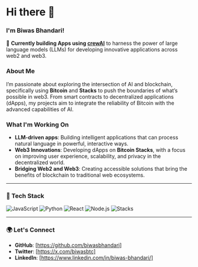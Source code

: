 # Hi there 👋

### I'm Biwas Bhandari!

🔹 **Currently building Apps using [crewAI](https://crew.ai)** to harness the power of large language models (LLMs) for developing innovative applications across web2 and web3.

### About Me
I’m passionate about exploring the intersection of AI and blockchain, specifically using **Bitcoin** and **Stacks** to push the boundaries of what’s possible in web3. From smart contracts to decentralized applications (dApps), my projects aim to integrate the reliability of Bitcoin with the advanced capabilities of AI.

### What I'm Working On
- **LLM-driven apps**: Building intelligent applications that can process natural language in powerful, interactive ways.
- **Web3 Innovations**: Developing dApps on **Bitcoin Stacks**, with a focus on improving user experience, scalability, and privacy in the decentralized world.
- **Bridging Web2 and Web3**: Creating accessible solutions that bring the benefits of blockchain to traditional web ecosystems.

---

### 🔧 Tech Stack
![JavaScript](https://img.shields.io/badge/-JavaScript-F7DF1E?logo=javascript&logoColor=black&style=flat)
![Python](https://img.shields.io/badge/-Python-3776AB?logo=python&logoColor=white&style=flat)
![React](https://img.shields.io/badge/-React-61DAFB?logo=react&logoColor=black&style=flat)
![Node.js](https://img.shields.io/badge/-Node.js-339933?logo=node.js&logoColor=white&style=flat)
![Stacks](https://img.shields.io/badge/-Stacks-5546FF?logo=blockstack&logoColor=white&style=flat)

---

### 🌍 Let's Connect
- **GitHub**: [https://github.com/biwasbhandari]
- **Twitter**: [https://x.com/biwasbtc]
- **LinkedIn**: [https://www.linkedin.com/in/biwas-bhandari/]

